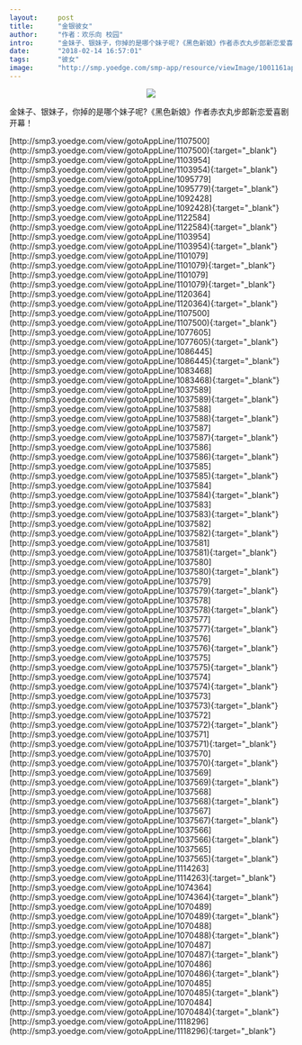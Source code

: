 ```yaml
---
layout:     post
title:      "金银彼女"
author:     "作者：欢乐向 校园"
intro:      "金妹子、银妹子，你掉的是哪个妹子呢?《黑色新娘》作者赤衣丸步郎新恋爱喜剧开幕！"
date:       "2018-02-14 16:57:01"
tags:       "彼女"
image:      "http://smp.yoedge.com/smp-app/resource/viewImage/1001161appline.png"
---
```

<div style="text-align: center">
<p><img src="http://smp.yoedge.com/smp-app/resource/viewImage/1001161appline.png"/></p>
</div>
<p class="post-meta">
<span>金妹子、银妹子，你掉的是哪个妹子呢?《黑色新娘》作者赤衣丸步郎新恋爱喜剧开幕！</span>
</p>
[http://smp3.yoedge.com/view/gotoAppLine/1107500](http://smp3.yoedge.com/view/gotoAppLine/1107500){:target="_blank"}
[http://smp3.yoedge.com/view/gotoAppLine/1103954](http://smp3.yoedge.com/view/gotoAppLine/1103954){:target="_blank"}
[http://smp3.yoedge.com/view/gotoAppLine/1095779](http://smp3.yoedge.com/view/gotoAppLine/1095779){:target="_blank"}
[http://smp3.yoedge.com/view/gotoAppLine/1092428](http://smp3.yoedge.com/view/gotoAppLine/1092428){:target="_blank"}
[http://smp3.yoedge.com/view/gotoAppLine/1122584](http://smp3.yoedge.com/view/gotoAppLine/1122584){:target="_blank"}
[http://smp3.yoedge.com/view/gotoAppLine/1103954](http://smp3.yoedge.com/view/gotoAppLine/1103954){:target="_blank"}
[http://smp3.yoedge.com/view/gotoAppLine/1101079](http://smp3.yoedge.com/view/gotoAppLine/1101079){:target="_blank"}
[http://smp3.yoedge.com/view/gotoAppLine/1101079](http://smp3.yoedge.com/view/gotoAppLine/1101079){:target="_blank"}
[http://smp3.yoedge.com/view/gotoAppLine/1120364](http://smp3.yoedge.com/view/gotoAppLine/1120364){:target="_blank"}
[http://smp3.yoedge.com/view/gotoAppLine/1107500](http://smp3.yoedge.com/view/gotoAppLine/1107500){:target="_blank"}
[http://smp3.yoedge.com/view/gotoAppLine/1077605](http://smp3.yoedge.com/view/gotoAppLine/1077605){:target="_blank"}
[http://smp3.yoedge.com/view/gotoAppLine/1086445](http://smp3.yoedge.com/view/gotoAppLine/1086445){:target="_blank"}
[http://smp3.yoedge.com/view/gotoAppLine/1083468](http://smp3.yoedge.com/view/gotoAppLine/1083468){:target="_blank"}
[http://smp3.yoedge.com/view/gotoAppLine/1037589](http://smp3.yoedge.com/view/gotoAppLine/1037589){:target="_blank"}
[http://smp3.yoedge.com/view/gotoAppLine/1037588](http://smp3.yoedge.com/view/gotoAppLine/1037588){:target="_blank"}
[http://smp3.yoedge.com/view/gotoAppLine/1037587](http://smp3.yoedge.com/view/gotoAppLine/1037587){:target="_blank"}
[http://smp3.yoedge.com/view/gotoAppLine/1037586](http://smp3.yoedge.com/view/gotoAppLine/1037586){:target="_blank"}
[http://smp3.yoedge.com/view/gotoAppLine/1037585](http://smp3.yoedge.com/view/gotoAppLine/1037585){:target="_blank"}
[http://smp3.yoedge.com/view/gotoAppLine/1037584](http://smp3.yoedge.com/view/gotoAppLine/1037584){:target="_blank"}
[http://smp3.yoedge.com/view/gotoAppLine/1037583](http://smp3.yoedge.com/view/gotoAppLine/1037583){:target="_blank"}
[http://smp3.yoedge.com/view/gotoAppLine/1037582](http://smp3.yoedge.com/view/gotoAppLine/1037582){:target="_blank"}
[http://smp3.yoedge.com/view/gotoAppLine/1037581](http://smp3.yoedge.com/view/gotoAppLine/1037581){:target="_blank"}
[http://smp3.yoedge.com/view/gotoAppLine/1037580](http://smp3.yoedge.com/view/gotoAppLine/1037580){:target="_blank"}
[http://smp3.yoedge.com/view/gotoAppLine/1037579](http://smp3.yoedge.com/view/gotoAppLine/1037579){:target="_blank"}
[http://smp3.yoedge.com/view/gotoAppLine/1037578](http://smp3.yoedge.com/view/gotoAppLine/1037578){:target="_blank"}
[http://smp3.yoedge.com/view/gotoAppLine/1037577](http://smp3.yoedge.com/view/gotoAppLine/1037577){:target="_blank"}
[http://smp3.yoedge.com/view/gotoAppLine/1037576](http://smp3.yoedge.com/view/gotoAppLine/1037576){:target="_blank"}
[http://smp3.yoedge.com/view/gotoAppLine/1037575](http://smp3.yoedge.com/view/gotoAppLine/1037575){:target="_blank"}
[http://smp3.yoedge.com/view/gotoAppLine/1037574](http://smp3.yoedge.com/view/gotoAppLine/1037574){:target="_blank"}
[http://smp3.yoedge.com/view/gotoAppLine/1037573](http://smp3.yoedge.com/view/gotoAppLine/1037573){:target="_blank"}
[http://smp3.yoedge.com/view/gotoAppLine/1037572](http://smp3.yoedge.com/view/gotoAppLine/1037572){:target="_blank"}
[http://smp3.yoedge.com/view/gotoAppLine/1037571](http://smp3.yoedge.com/view/gotoAppLine/1037571){:target="_blank"}
[http://smp3.yoedge.com/view/gotoAppLine/1037570](http://smp3.yoedge.com/view/gotoAppLine/1037570){:target="_blank"}
[http://smp3.yoedge.com/view/gotoAppLine/1037569](http://smp3.yoedge.com/view/gotoAppLine/1037569){:target="_blank"}
[http://smp3.yoedge.com/view/gotoAppLine/1037568](http://smp3.yoedge.com/view/gotoAppLine/1037568){:target="_blank"}
[http://smp3.yoedge.com/view/gotoAppLine/1037567](http://smp3.yoedge.com/view/gotoAppLine/1037567){:target="_blank"}
[http://smp3.yoedge.com/view/gotoAppLine/1037566](http://smp3.yoedge.com/view/gotoAppLine/1037566){:target="_blank"}
[http://smp3.yoedge.com/view/gotoAppLine/1037565](http://smp3.yoedge.com/view/gotoAppLine/1037565){:target="_blank"}
[http://smp3.yoedge.com/view/gotoAppLine/1114263](http://smp3.yoedge.com/view/gotoAppLine/1114263){:target="_blank"}
[http://smp3.yoedge.com/view/gotoAppLine/1074364](http://smp3.yoedge.com/view/gotoAppLine/1074364){:target="_blank"}
[http://smp3.yoedge.com/view/gotoAppLine/1070489](http://smp3.yoedge.com/view/gotoAppLine/1070489){:target="_blank"}
[http://smp3.yoedge.com/view/gotoAppLine/1070488](http://smp3.yoedge.com/view/gotoAppLine/1070488){:target="_blank"}
[http://smp3.yoedge.com/view/gotoAppLine/1070487](http://smp3.yoedge.com/view/gotoAppLine/1070487){:target="_blank"}
[http://smp3.yoedge.com/view/gotoAppLine/1070486](http://smp3.yoedge.com/view/gotoAppLine/1070486){:target="_blank"}
[http://smp3.yoedge.com/view/gotoAppLine/1070485](http://smp3.yoedge.com/view/gotoAppLine/1070485){:target="_blank"}
[http://smp3.yoedge.com/view/gotoAppLine/1070484](http://smp3.yoedge.com/view/gotoAppLine/1070484){:target="_blank"}
[http://smp3.yoedge.com/view/gotoAppLine/1118296](http://smp3.yoedge.com/view/gotoAppLine/1118296){:target="_blank"}


